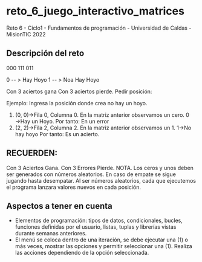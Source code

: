 # reto_6_juego_interactivo_matrices
Reto 6 - Ciclo1 - Fundamentos de programación - Universidad de Caldas - MisionTIC 2022

## Descripción del reto 

000 
111 
011 

0 -- > Hay Hoyo
1 -- > Noa Hay Hoyo

Con 3 aciertos gana Con 3 aciertos pierde.
Pedir posición:

Ejemplo: Ingresa la posición donde crea no hay un hoyo.

1. (0, 0)→Fila 0, Columna 0. En la matriz anterior observamos un cero. 
0 →Hay un Hoyo.
Por tanto: En un error
2. (2, 2)→Fila 2, Columna 2. En la matriz anterior observamos un 1.
1→No hay hoyo
Por tanto: Es un acierto.

## RECUERDEN: 

Con 3 Aciertos Gana.
Con 3 Errores Pierde.
NOTA. Los ceros y unos deben ser generados con números aleatorios. En caso de empate se sigue jugando hasta desempatar.
Al ser números aleatorios, cada que ejecutemos el programa lanzara valores nuevos en cada posición.

## Aspectos a tener en cuenta
- Elementos de programación: tipos de datos, condicionales, bucles, funciones definidas por el usuario, listas, tuplas y librerías vistas durante semanas anteriores.
- El menú se coloca dentro de una iteración, se debe ejecutar una (1) o más veces, mostrar las opciones y permitir seleccionar una (1). Realiza las acciones dependiendo de la opción seleccionada.
